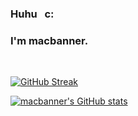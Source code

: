 ### Huhu &nbsp; c: 
### I'm macbanner.

<br>

[![GitHub Streak](https://streak-stats.demolab.com?user=macbanner&theme=transparent)](https://git.io/streak-stats)


[![macbanner's GitHub stats](https://github-readme-stats.vercel.app/api?username=macbanner&show_icons=true&theme=transparent)](https://github.com/macbanner/github-readme-stats)
<!--
**macbanner/macbanner** is a ✨ _special_ ✨ repository because its `README.md` (this file) appears on your GitHub profile.

Here are some ideas to get you started:

- 🔭 I’m currently working on ...
- 🌱 I’m currently learning ...
- 👯 I’m looking to collaborate on ...
- 🤔 I’m looking for help with ...
- 💬 Ask me about ...
- 📫 How to reach me: ...
- 😄 Pronouns: ...
- ⚡ Fun fact: ...
-->
